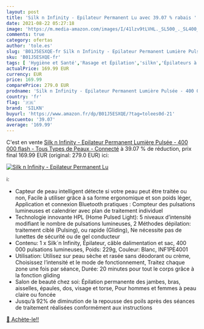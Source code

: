 ```yaml
---
layout: post
title: 'Silk n Infinity - Epilateur Permanent Lu avec 39.07 % rabais '
date: 2021-08-22 05:27:18
image: 'https://m.media-amazon.com/images/I/41lzv9tLVHL._SL500_._SL400_.jpg'
comments: true
category: ofertas
author: 'tole.es'
slug: 'B01J5ESXQE-fr Silk n Infinity - Epilateur Permanent Lumière Pulsée - 400...'
sku: 'B01J5ESXQE-fr'
tags: [ 'Hygiène et Santé','Rasage et Épilation','silkn','Épilateurs à lumière pulsée','Épilation','Épilation à lumière pulsée', ]
actualPrice: 169.99 EUR
currency: EUR
price: 169.99
comparePrice: 279.0 EUR
prodname: 'Silk n Infinity - Epilateur Permanent Lumière Pulsée - 400 000 flash - Tous Types de Peaux - Connecté'
country: 'fr'
flag: '🇫🇷'
brand: 'SILKN'
buyurl: 'https://www.amazon.fr/dp/B01J5ESXQE/?tag=tolees0d-21'
descuento: '39.07'
average: '169.99'
---
```


C'est en vente [Silk n Infinity - Epilateur Permanent Lumière Pulsée - 400 000 flash - Tous Types de Peaux - Connecté](https://www.amazon.fr/dp/B01J5ESXQE/?tag=tolees0d-21)  à  39.07 % de réduction, prix final  169.99 EUR (original: 279.0 EUR) ici:

[![Silk n Infinity - Epilateur Permanent Lu](https://m.media-amazon.com/images/I/41lzv9tLVHL._SL500_._SL400_.jpg)](https://www.amazon.fr/dp/B01J5ESXQE/?tag=tolees0d-21)

ℹ️:

- Capteur de peau intelligent détecte si votre peau peut être traitée ou non, Facile à utiliser grâce à sa forme ergonomique et son poids léger, Application et connexion Bluetooth pratiques : Compteur des pulsations lumineuses et calendrier avec plan de traitement individuel
- Technologie innovante HPL (Home Pulsed Light): 5 niveaux d’intensité modifiant le nombre de pulsations lumineuses, 2 Méthodes dépilation: traitement ciblé (Pulsing), ou rapide (Gliding), Ne nécessite pas de lunettes de sécurité ou de gel conducteur
- Contenu: 1 x Silk´n Infinity, Épilateur, câble dalimentation et sac, 400 000 pulsations lumineuses, Poids: 229g, Couleur: Blanc, INF1PE4001
- Utilisation: Utilisez sur peau sèche et rasée sans déodorant ou crème, Choisissez l’intensité et le mode de fonctionnement, Traitez chaque zone une fois par séance, Durée: 20 minutes pour tout le corps grâce à la fonction gliding
- Salon de beauté chez soi: Épilation permanente des jambes, bras, aisselles, épaules, dos, visage et torse, Pour hommes et femmes à peau claire ou foncée
- Jusqu’à 92% de diminution de la repousse des poils après des séances de traitement réalisées conformément aux instructions

[🛒 Achète-le!!](https://www.amazon.fr/dp/B01J5ESXQE/?tag=tolees0d-21)

